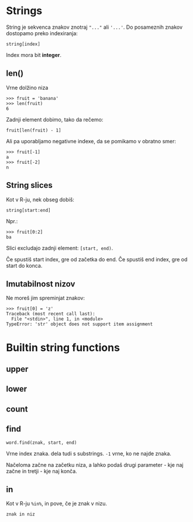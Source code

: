 # Strings

String je sekvenca znakov znotraj `"..."` ali `'...'`. Do posameznih znakov dostopamo preko indexiranja:

    string[index]

Index mora bit **integer**.

## len()

Vrne dolžino niza

    >>> fruit = 'banana'
    >>> len(fruit)
    6

Zadnji element dobimo, tako da rečemo:

    fruit[len(fruit) - 1]

Ali pa uporabljamo negativne indexe, da se pomikamo v obratno smer:

    >>> fruit[-1]
    a
    >>> fruit[-2]
    n

## String slices

Kot v R-ju, nek obseg dobiš:

    string[start:end]

Npr.:

    >>> fruit[0:2]
    ba

Slici excludajo zadnji element: `[start, end)`.

Če spustiš start index, gre od začetka do end. Če spustiš end index, gre od start do konca.

## Imutabilnost nizov

Ne moreš jim spreminjat znakov:

    >>> fruit[0] = 'z'
    Traceback (most recent call last):
      File "<stdin>", line 1, in <module>
    TypeError: 'str' object does not support item assignment

# Builtin string functions

## upper

## lower

## count

## find

    word.find(znak, start, end)

Vrne index znaka. dela tudi s substrings. `-1` vrne, ko ne najde znaka.

Načeloma začne na začetku niza, a lahko podaš drugi parameter - kje naj začne in tretji - kje naj konča.

## in

Kot v R-ju `%in%`, in pove, če je znak v nizu.

    znak in niz



